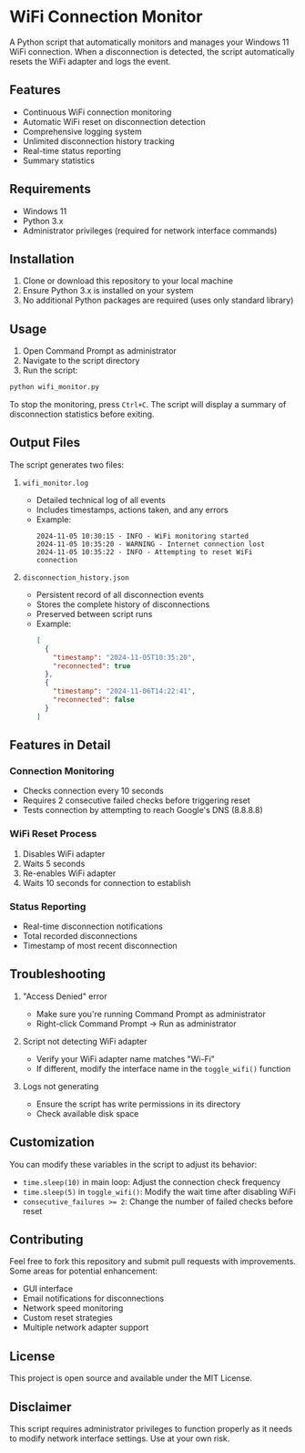 # WiFi Connection Monitor

A Python script that automatically monitors and manages your Windows 11 WiFi connection. When a disconnection is detected, the script automatically resets the WiFi adapter and logs the event.

## Features

- Continuous WiFi connection monitoring
- Automatic WiFi reset on disconnection detection
- Comprehensive logging system
- Unlimited disconnection history tracking
- Real-time status reporting
- Summary statistics

## Requirements

- Windows 11
- Python 3.x
- Administrator privileges (required for network interface commands)

## Installation

1. Clone or download this repository to your local machine
2. Ensure Python 3.x is installed on your system
3. No additional Python packages are required (uses only standard library)

## Usage

1. Open Command Prompt as administrator
2. Navigate to the script directory
3. Run the script:
```bash
python wifi_monitor.py
```

To stop the monitoring, press `Ctrl+C`. The script will display a summary of disconnection statistics before exiting.

## Output Files

The script generates two files:

1. `wifi_monitor.log`
   - Detailed technical log of all events
   - Includes timestamps, actions taken, and any errors
   - Example:
     ```
     2024-11-05 10:30:15 - INFO - WiFi monitoring started
     2024-11-05 10:35:20 - WARNING - Internet connection lost
     2024-11-05 10:35:22 - INFO - Attempting to reset WiFi connection
     ```

2. `disconnection_history.json`
   - Persistent record of all disconnection events
   - Stores the complete history of disconnections
   - Preserved between script runs
   - Example:
     ```json
     [
       {
         "timestamp": "2024-11-05T10:35:20",
         "reconnected": true
       },
       {
         "timestamp": "2024-11-06T14:22:41",
         "reconnected": false
       }
     ]
     ```

## Features in Detail

### Connection Monitoring
- Checks connection every 10 seconds
- Requires 2 consecutive failed checks before triggering reset
- Tests connection by attempting to reach Google's DNS (8.8.8.8)

### WiFi Reset Process
1. Disables WiFi adapter
2. Waits 5 seconds
3. Re-enables WiFi adapter
4. Waits 10 seconds for connection to establish

### Status Reporting
- Real-time disconnection notifications
- Total recorded disconnections
- Timestamp of most recent disconnection

## Troubleshooting

1. "Access Denied" error
   - Make sure you're running Command Prompt as administrator
   - Right-click Command Prompt → Run as administrator

2. Script not detecting WiFi adapter
   - Verify your WiFi adapter name matches "Wi-Fi"
   - If different, modify the interface name in the `toggle_wifi()` function

3. Logs not generating
   - Ensure the script has write permissions in its directory
   - Check available disk space

## Customization

You can modify these variables in the script to adjust its behavior:

- `time.sleep(10)` in main loop: Adjust the connection check frequency
- `time.sleep(5)` in `toggle_wifi()`: Modify the wait time after disabling WiFi
- `consecutive_failures >= 2`: Change the number of failed checks before reset

## Contributing

Feel free to fork this repository and submit pull requests with improvements. Some areas for potential enhancement:

- GUI interface
- Email notifications for disconnections
- Network speed monitoring
- Custom reset strategies
- Multiple network adapter support

## License

This project is open source and available under the MIT License.

## Disclaimer

This script requires administrator privileges to function properly as it needs to modify network interface settings. Use at your own risk.
